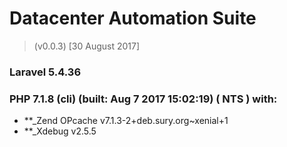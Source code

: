 # Datacenter Automation Suite 
> (v0.0.3) [30 August 2017]


###  **Laravel** 5.4.36

###  **PHP** 7.1.8 (cli) (built: Aug  7 2017 15:02:19) ( NTS ) with: 
- **_Zend OPcache v7.1.3-2+deb.sury.org~xenial+1
- **_Xdebug v2.5.5
